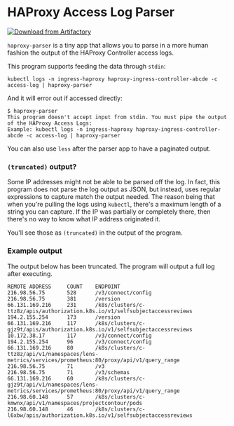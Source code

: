 # HAProxy Access Log Parser

[![Download from Artifactory](https://img.shields.io/badge/download-artifactory-brightgreen)](https://artifactory.ubisoft.org/generic/uks/pdappollonio/haproxy-parser/)

`haproxy-parser` is a tiny app that allows you to parse in a more human fashion the output of the HAProxy Controller access logs.

This program supports feeding the data through `stdin`:

```text
kubectl logs -n ingress-haproxy haproxy-ingress-controller-abcde -c access-log | haproxy-parser
```

And it will error out if accessed directly:

```text
$ haproxy-parser
This program doesn't accept input from stdin. You must pipe the output of the HAProxy Access Logs:
Example: kubectl logs -n ingress-haproxy haproxy-ingress-controller-abcde -c access-log | haproxy-parser
```

You can also use `less` after the parser app to have a paginated output.

### `(truncated)` output?

Some IP addresses might not be able to be parsed off the log. In fact, this program does not parse the log output as JSON, but instead, uses regular expressions to capture match the output needed. The reason being that when you're pulling the logs using `kubectl`, there's a maximum length of a string you can capture. If the IP was partially or completely there, then there's no way to know what IP address originated it.

You'll see those as `(truncated)` in the output of the program.

### Example output

The output below has been truncated. The program will output a full log after executing.

```
REMOTE ADDRESS     COUNT    ENDPOINT
216.98.56.75       528      /v3/connect/config
216.98.56.75       381      /version
66.131.169.216     231      /k8s/clusters/c-ttz8z/apis/authorization.k8s.io/v1/selfsubjectaccessreviews
194.2.155.254      173      /version
66.131.169.216     117      /k8s/clusters/c-gjz9t/apis/authorization.k8s.io/v1/selfsubjectaccessreviews
10.172.38.17       117      /v3/connect/config
194.2.155.254      96       /v3/connect/config
66.131.169.216     80       /k8s/clusters/c-ttz8z/api/v1/namespaces/lens-metrics/services/prometheus:80/proxy/api/v1/query_range
216.98.56.75       71       /v3
216.98.56.75       71       /v3/schemas
66.131.169.216     60       /k8s/clusters/c-gjz9t/api/v1/namespaces/lens-metrics/services/prometheus:80/proxy/api/v1/query_range
216.98.60.148      57       /k8s/clusters/c-kmwnx/api/v1/namespaces/projectcontour/pods
216.98.60.148      46       /k8s/clusters/c-l6xbw/apis/authorization.k8s.io/v1/selfsubjectaccessreviews
```
